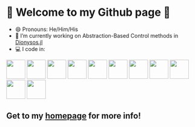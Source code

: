 # 👾 Welcome to my Github page 👾

- 😄 Pronouns: He/Him/His
- 🔭 I’m currently working on Abstraction-Based Control methods in [Dionysos.jl](https://github.com/dionysos-dev/Dionysos.jl)
- 💻 I code in:

 <img width=50px src="https://cdn.jsdelivr.net/gh/devicons/devicon/icons/arduino/arduino-original-wordmark.svg" /> <img width=50px src="https://cdn.jsdelivr.net/gh/devicons/devicon/icons/c/c-original.svg" /> <img width=50px src="https://cdn.jsdelivr.net/gh/devicons/devicon/icons/csharp/csharp-original.svg" /> <img width=50px src="https://cdn.jsdelivr.net/gh/devicons/devicon/icons/css3/css3-original.svg" /> <img width=50px src="https://cdn.jsdelivr.net/gh/devicons/devicon/icons/html5/html5-original.svg" /> <img width=50px src="https://cdn.jsdelivr.net/gh/devicons/devicon/icons/java/java-original.svg" /> <img width=50px src="https://cdn.jsdelivr.net/gh/devicons/devicon/icons/javascript/javascript-original.svg" /> <img width=50px src="https://cdn.jsdelivr.net/gh/devicons/devicon/icons/julia/julia-original.svg" /> <img width=50px src="https://cdn.jsdelivr.net/gh/devicons/devicon/icons/labview/labview-original-wordmark.svg" />  <img width=50px src="https://cdn.jsdelivr.net/gh/devicons/devicon/icons/matlab/matlab-original.svg" /> <img width=50px src="https://cdn.jsdelivr.net/gh/devicons/devicon/icons/python/python-original-wordmark.svg" />                   
          
## Get to my [homepage](http://egidioln.github.io/) for more info!

<!--
**egidioln/egidioln** is a ✨ _special_ ✨ repository because its `README.md` (this file) appears on your GitHub profile.

Here are some ideas to get you started:

- 🔭 I’m currently working on ...
- 🌱 I’m currently learning ...
- 👯 I’m looking to collaborate on ...
- 🤔 I’m looking for help with ...
- 💬 Ask me about ...
- 📫 How to reach me: ...
- ⚡ Fun fact: ...
-->
